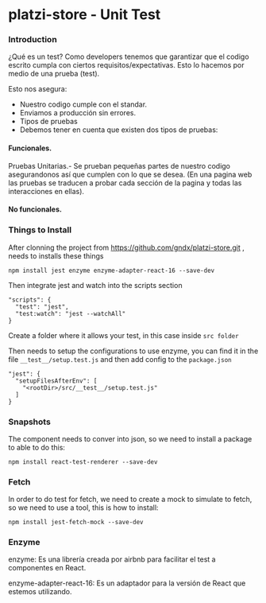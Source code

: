 # platzi-store - Unit Test

### Introduction
¿Qué es un test?
Como developers tenemos que garantizar que el codigo escrito cumpla con ciertos requisitos/expectativas. Esto lo hacemos por medio de una prueba (test).

Esto nos asegura:

- Nuestro codigo cumple con el standar.
- Enviamos a producción sin errores.
- Tipos de pruebas
- Debemos tener en cuenta que existen dos tipos de pruebas:

#### Funcionales.

Pruebas Unitarias.- Se prueban pequeñas partes de nuestro codigo asegurandonos así que cumplen con lo que se desea. (En una pagina web las pruebas se traducen a probar cada sección de la pagina y todas las interacciones en ellas).

#### No funcionales.

### Things to Install

After clonning the project from https://github.com/gndx/platzi-store.git , needs to installs these things

`npm install jest enzyme enzyme-adapter-react-16 --save-dev`

Then integrate jest and watch into the scripts section

    "scripts": {
      "test": "jest",
      "test:watch": "jest --watchAll"
    }

Create a folder where it allows your test, in this case inside `src folder`

Then needs to setup the configurations to use enzyme, you can find it in the file `__test__/setup.test.js` and then add config to the `package.json`

    "jest": {
      "setupFilesAfterEnv": [
        "<rootDir>/src/__test__/setup.test.js"
      ]
    }

### Snapshots
The component needs to conver into json, so we need to install a package to able to do this:

`npm install react-test-renderer --save-dev`

### Fetch
In order to do test for fetch, we need to create a mock to simulate to fetch, so we need to use a tool, this is how to install:

`npm install jest-fetch-mock --save-dev`

### Enzyme
enzyme: Es una librería creada por airbnb para facilitar el test a componentes en React.

enzyme-adapter-react-16: Es un adaptador para la versión de React que estemos utilizando.